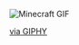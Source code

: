 ![Minecraft GIF](https://media.giphy.com/media/q0s0NVKnLk5WGvsLh3/giphy.gif)

[via GIPHY](https://giphy.com/gifs/minecraft-microsoft-builder-minecraft-q0s0NVKnLk5WGvsLh3)
